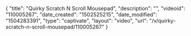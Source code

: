 {
    "title": "Quirky Scratch N Scroll Mousepad",
    "description": "",
    "videoid": "110005267",
    "date_created": "1502525215",
    "date_modified": "1504283391",
    "type": "captivate",
    "layout": "video",
    "url": "\/v\/quirky-scratch-n-scroll-mousepad\/110005267"
}